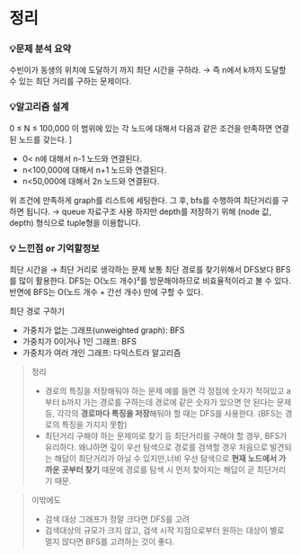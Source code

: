 # 정리
### 💡**문제 분석 요약**

수빈이가 동생의 위치에 도달하기 까지 최단 시간을 구하라.
→ 즉 n에서 k까지 도달할 수 있는 최단 거리를 구하는 문제이다. 

### 💡**알고리즘 설계**

0 ≤ N ≤ 100,000 이 범위에 있는 각 노드에 대해서 다음과 같은 조건을 만족하면 연결된 노드를 갖는다. ]

- 0< n에 대해서 n-1 노드와 연결된다.
- n<100,000에 대해서 n+1 노드와 연결된다.
- n<50,000에 대해서 2n 노드와 연결된다.

위 조건에 만족하게 graph를 리스트에 세팅한다. 
그 후, bfs를 수행하여 최단거리를 구하면 됩니다.  → queue 자료구조 사용
하지만 depth를 저장하기 위해 (node 값, depth) 형식으로 tuple형을 이용합니다.


### 💡 느낀점 or 기억할정보

최단 시간을 → 최단 거리로 생각하는 문제 
보통 최단 경로를 찾기위해서 DFS보다 BFS를 많이 활용한다.  DFS는 O(노드 개수)²를 방문해야하므로 비효율적이라고 볼 수 있다. 반면에 BFS는 O(노드 개수 + 간선 개수) 만에 구할 수 있다. 

최단 경로 구하기
- 가중치가 없는 그래프(unweighted graph): BFS
- 가중치가 0이거나 1인 그래프: BFS
- 가중치가 여러 개인 그래프:  다익스트라 알고리즘

> 정리
> 
> - 경로의 특징을 저장해둬야 하는 문제 예를 들면 각 정점에 숫자가 적혀있고 a부터 b까지 가는 경로를 구하는데 경로에 같은 숫자가 있으면 안 된다는 문제 등, 
> 각각의 **경로마다 특징을 저장**해둬야 할 때는 DFS를 사용한다. (BFS는 경로의 특징을 가지지 못함)
> - 최단거리 구해야 하는 문제미로 찾기 등 최단거리를 구해야 할 경우, BFS가 유리하다. 왜냐하면 깊이 우선 탐색으로 경로를 검색할 경우 처음으로 발견되는 해답이 최단거리가 아닐 수 있지만,너비 우선 탐색으로 **현재 노드에서 가까운 곳부터 찾기** 때문에 경로를 탐색 시 먼저 찾아지는 해답이 곧 최단거리기 때문.

> 이밖에도
> 
> - 검색 대상 그래프가 정말 크다면 DFS를 고려
> - 검색대상의 규모가 크지 않고, 검색 시작 지점으로부터 원하는 대상이 별로 멀지 않다면 BFS를 고려하는 것이 좋다.
